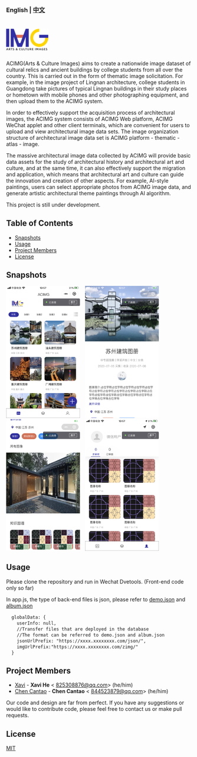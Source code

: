### English | [中文](./Chinese_Introduction)

# <img src='./images/logo.png' height='60'/>

ACIMG(Arts & Culture Images) aims to create a nationwide image dataset of cultural relics and ancient buildings by college students from all over the country. This is carried out in the form of thematic image solicitation. For example, in the image project of Lingnan architecture, college students in Guangdong take pictures of typical Lingnan buildings in their study places or hometown with mobile phones and other photographing equipment, and then upload them to the ACIMG system.

In order to effectively support the acquisition process of architectural images, the ACIMG system consists of ACIMG Web platform, ACIMG WeChat applet and other client terminals, which are convenient for users to upload and view architectural image data sets. The image organization structure of architectural image data set is ACIMG platform - thematic - atlas - image.

The massive architectural image data collected by ACIMG will provide basic data assets for the study of architectural history and architectural art and culture, and at the same time, it can also effectively support the migration and application, which means that architectural art and culture can guide the innovation and creation of other aspects. For example, AI-style paintings, users can select appropriate photos from ACIMG image data, and generate artistic architectural theme paintings through AI algorithm.

This project is still under development.

## Table of Contents
* [Snapshots](#Snapshots)
* [Usage](#Usage)
* [Project Members](#Project_Members)
* [License](#License)

## Snapshots <a name="Snapshots"></a>

<img src='./images/altas.png' width='200'/>&emsp;<img src='./images/detail1.png' width='200'/>&emsp;<img src='./images/detail2.png' width='200'/>&emsp;<img src='./images/my.png' width='200'/>

## Usage <a name="Usage"></a>

Please clone the repository and run in Wechat Dvetools. (Front-end code only so far)

In app.js, the type of back-end files is json, please refer to [demo.json](./data/demo.json) and [album.json](./data/album.json)

```
  globalData: {
    userInfo: null,
    //Transfer files that are deployed in the database
    //The format can be referred to demo.json and album.json
    jsonUrlPrefix: "https://xxxx.xxxxxxxx.com/json/",
    imgUrlPrefix:"https://xxxx.xxxxxxxx.com/zimg/"
  }
```

## Project Members <a name="Project_Members"></a>
- [Xavi](https://github.com/HeXavi8) - **Xavi He** &lt; 825308876@qq.com&gt; (he/him)
- [Chen Cantao](https://github.com/JustForStudy064) - **Chen Cantao** &lt; 844523879@qq.com&gt; (he/him)

Our code and design are far from perfect. If you have any suggestions or would like to contribute code, please feel free to contact us or make pull requests. </br>

## License <a name="License"></a>
[MIT](./LICENSE)
